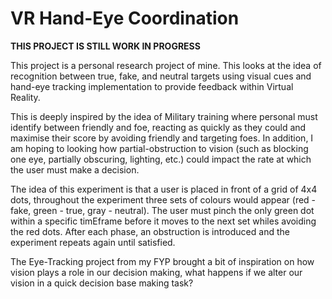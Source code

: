 # VR Hand-Eye Coordination

**THIS PROJECT IS STILL WORK IN PROGRESS**
 
This project is a personal research project of mine. This looks at the idea of recognition between true, fake, and neutral targets using visual cues and hand-eye tracking implementation to provide feedback within Virtual Reality. 

This is deeply inspired by the idea of Military training where personal must identify between friendly and foe, reacting as quickly as they could and maximise their score by avoiding friendly and targeting foes. In addition, I am hoping to looking how partial-obstruction to vision (such as blocking one eye, partially obscuring, lighting, etc.) could impact the rate at which the user must make a decision.

The idea of this experiment is that a user is placed in front of a grid of 4x4 dots, throughout the experiment three sets of colours would appear (red - fake, green - true, gray - neutral). The user must pinch the only green dot within a specific timEframe before it moves to the next set whiles avoiding the red dots. After each phase, an obstruction is introduced and the experiment repeats again until satisfied.

The Eye-Tracking project from my FYP brought a bit of inspiration on how vision plays a role in our decision making, what happens if we alter our vision in a quick decision base making task?

